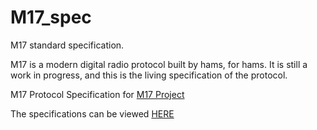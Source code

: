 # M17_spec
M17 standard specification.

M17 is a modern digital radio protocol built by hams, for hams. 
It is still a work in progress, and this is the living specification of the protocol.

M17 Protocol Specification for [M17 Project](http://m17project.org/)

The specifications can be viewed [HERE](https://spec.m17project.org/)
